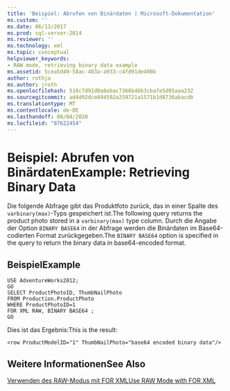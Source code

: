 ```yaml
---
title: 'Beispiel: Abrufen von Binärdaten | Microsoft-Dokumentation'
ms.custom: ''
ms.date: 06/13/2017
ms.prod: sql-server-2014
ms.reviewer: ''
ms.technology: xml
ms.topic: conceptual
helpviewer_keywords:
- RAW mode, retrieving binary data example
ms.assetid: 5cea5d49-58ac-403a-a933-c4fd91de400b
author: rothja
ms.author: jroth
ms.openlocfilehash: 516c7d91d0a6ebac7366b4bb3cbafe5d05aaa232
ms.sourcegitcommit: ad4d92dce894592a259721a1571b1d8736abacdb
ms.translationtype: MT
ms.contentlocale: de-DE
ms.lasthandoff: 08/04/2020
ms.locfileid: "87622454"
---
```

# <a name="example-retrieving-binary-data"></a><span data-ttu-id="96ecf-102">Beispiel: Abrufen von Binärdaten</span><span class="sxs-lookup"><span data-stu-id="96ecf-102">Example: Retrieving Binary Data</span></span>
  <span data-ttu-id="96ecf-103">Die folgende Abfrage gibt das Produktfoto zurück, das in einer Spalte des `varbinary(max)`-Typs gespeichert ist.</span><span class="sxs-lookup"><span data-stu-id="96ecf-103">The following query returns the product photo stored in a `varbinary(max)` type column.</span></span> <span data-ttu-id="96ecf-104">Durch die Angabe der Option `BINARY BASE64` in der Abfrage werden die Binärdaten im Base64-codierten Format zurückgegeben.</span><span class="sxs-lookup"><span data-stu-id="96ecf-104">The `BINARY BASE64` option is specified in the query to return the binary data in base64-encoded format.</span></span>  
  
## <a name="example"></a><span data-ttu-id="96ecf-105">Beispiel</span><span class="sxs-lookup"><span data-stu-id="96ecf-105">Example</span></span>  
  
```  
USE AdventureWorks2012;  
GO  
SELECT ProductPhotoID, ThumbNailPhoto  
FROM Production.ProductPhoto  
WHERE ProductPhotoID=1  
FOR XML RAW, BINARY BASE64 ;  
GO  
```  
  
 <span data-ttu-id="96ecf-106">Dies ist das Ergebnis:</span><span class="sxs-lookup"><span data-stu-id="96ecf-106">This is the result:</span></span>  
  
```  
<row ProductModelID="1" ThumbNailPhoto="base64 encoded binary data"/>  
```  
  
## <a name="see-also"></a><span data-ttu-id="96ecf-107">Weitere Informationen</span><span class="sxs-lookup"><span data-stu-id="96ecf-107">See Also</span></span>  
 [<span data-ttu-id="96ecf-108">Verwenden des RAW-Modus mit FOR XML</span><span class="sxs-lookup"><span data-stu-id="96ecf-108">Use RAW Mode with FOR XML</span></span>](use-raw-mode-with-for-xml.md)  
  
  
